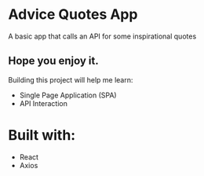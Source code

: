 # Advice Quotes App
A basic app that calls an API for some inspirational quotes

## Hope you enjoy it.

Building this project will help me learn:

- Single Page Application (SPA)
- API Interaction

# Built with:
- React
- Axios
